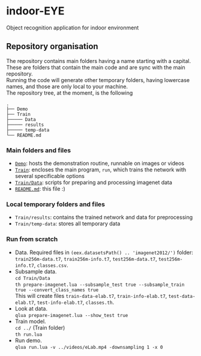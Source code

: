 # indoor-EYE

Object recognition application for indoor environment

## Repository organisation
The repository contains main folders having a name starting with a capital. These are folders that contain the main code and are sync with the main repository.  
Running the code will generate other temporary folders, having lowercase names, and those are only local to your machine.  
The repository tree, at the moment, is the following
```
.
├── Demo
├── Train
├───── Data
├───── results
├───── temp-data
└── README.md
```

### Main folders and files
 - [`Demo`](Demo): hosts the demonstration routine, runnable on images or videos 
 - [`Train`](Train): encloses the main program, `run`, which trains the network with several specificable options
 - [`Train/Data`](Train/Data): scripts for preparing and processing imagenet data
 - [`README.md`](README.md): this file :)

### Local temporary folders and files
 - `Train/results`: contains the trained network and data for preprocessing
 - `Train/temp-data`: stores all temporary data
 
### Run from scratch
- Data. Required files in `(eex.datasetsPath() .. 'imagenet2012/')` folder: `train256m-data.t7`, `train256m-info.t7`, `test256m-data.t7`, `test256m-info.t7`, `classes.csv`.  
- Subsample data. <br> `cd Train/Data` <br> `th prepare-imagenet.lua --subsample_test true --subsample_train true --convert_class_names true` <br> This will create files `train-data-elab.t7`, `train-info-elab.t7`, `test-data-elab.t7`, `test-info-elab.t7`, `classes.th`.
- Look at data. <br> `qlua prepare-imagenet.lua --show_test true`
- Train model. <br> `cd ../` (Train folder)  
`th run.lua`
- Run demo. <br> `qlua run.lua -v ../videos/eLab.mp4 -downsampling 1 -x 0`
 

